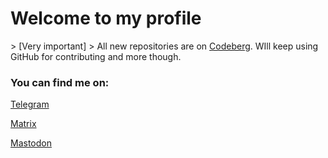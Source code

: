 <h1>Welcome to my profile</h1>
> [Very important]  
> All new repositories are on <a href="https://codeberg.org/muznyo">Codeberg</a>. WIll keep using GitHub for contributing and more though.

<h3>You can find me on:</h3>
<p><a href="https://t.me/muznyo">Telegram</a></p>
<p><a href="https://matrix.to/#/@muznyo:matrix.org">Matrix<a></p>
<p><a rel="me" href="https://mstdn.social/@muznyo">Mastodon</a></p>
